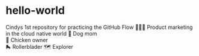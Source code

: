 # hello-world
Cindys 1st repository for practicing the GitHub Flow
👩🏼‍💻 Product marketing in the cloud native world
🐾 Dog mom  
🐓 Chicken owner  
🛼 Rollerblader
🗺️ Explorer 
